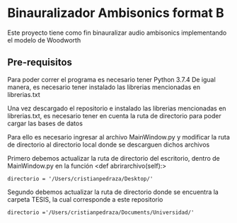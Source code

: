 # Binauralizador Ambisonics format B
Este proyecto tiene como fin binauralizar audio ambisonics implementando el modelo de Woodworth

## Pre-requisitos
Para poder correr el programa es necesario tener Python 3.7.4
De igual manera, es necesario tener instalado las librerias mencionadas en librerias.txt

Una vez descargado el repositorio e instalado las librerias mencionadas en librerias.txt, es necesario tener en cuenta la ruta de directorio para poder cargar las bases de datos

Para ello es necesario ingresar al archivo MainWindow.py y modificar la ruta de directorio al directorio local donde se descarguen dichos archivos

Primero debemos actualizar la ruta de directorio del escritorio, dentro de MainWindow.py en la función <def abrirarchivo(self):>

```
directorio = '/Users/cristianpedraza/Desktop/'
```
Segundo debemos actualizar la ruta de directorio donde se encuentra la carpeta TESIS, la cual corresponde a este repositorio
```
directorio ='/Users/cristianpedraza/Documents/Universidad/' 
```
